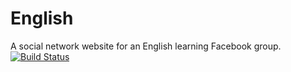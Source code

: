 # English
A social network website for an English learning Facebook group.
[![Build Status](https://travis-ci.org/CaddyDz/English.svg?branch=master)](https://travis-ci.org/CaddyDz/English)
